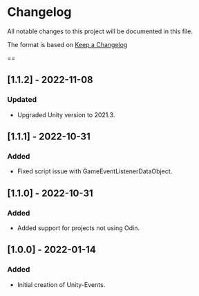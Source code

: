 # Changelog
All notable changes to this project will be documented in this file.

The format is based on [Keep a Changelog](https://keepachangelog.com/en/1.0.0/)

==
## [1.1.2] - 2022-11-08
### Updated
- Upgraded Unity version to 2021.3.

## [1.1.1] - 2022-10-31
### Added
- Fixed script issue with GameEventListenerDataObject.

## [1.1.0] - 2022-10-31
### Added
- Added support for projects not using Odin.

## [1.0.0] - 2022-01-14
### Added
- Initial creation of Unity-Events.